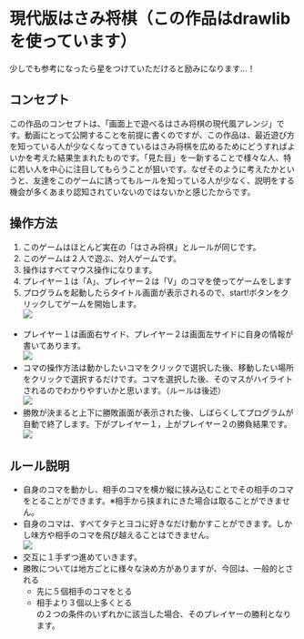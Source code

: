 # 現代版はさみ将棋（この作品はdrawlibを使っています）  
少しでも参考になったら星をつけていただけると励みになります...！  

## コンセプト  
この作品のコンセプトは、「画面上で遊べるはさみ将棋の現代風アレンジ」です。動画にとって公開することを前提に書くのですが、この作品は、最近遊び方を知っている人が少なくなってきているはさみ将棋を広めるためにどうすればよいかを考えた結果生まれたものです。「見た目」を一新することで様々な人、特に若い人を中心に注目してもらうことが狙いです。なぜそのように考えたかというと、友達をこのゲームに誘ってもルールを知っている人が少なく、説明をする機会が多くあまり認知されていないのではないかと感じたからです。  


## 操作方法  
  1. このゲームはほとんど実在の「はさみ将棋」とルールが同じです。  
  1. このゲームは２人で遊ぶ、対人ゲームです。  
  1. 操作はすべてマウス操作になります。  
  1. プレイヤー１は「A」、プレイヤー２は「V」のコマを使ってゲームをします  
  1. プログラムを起動したらタイトル画面が表示されるので、start!ボタンをクリックしてゲームを開始します。  
  ![](https://i.gyazo.com/db7c2fa43b4e15453635122e6a126eed.png)
 

  * プレイヤー１は画面右サイド、プレイヤー２は画面左サイドに自身の情報が書いてあります。  
  ![](https://i.gyazo.com/7bf66757e0ab584b58b17af46a09b683.png)
  * コマの操作方法は動かしたいコマをクリックで選択した後、移動したい場所をクリックで選択するだけです。コマを選択した後、そのマスがハイライトされるのでわかりやすいかと思います。（ルールは後述）  
  ![](https://i.gyazo.com/e9357d540a0382aa6338e2281240e7bb.png)
  * 勝敗が決まると上下に勝敗画面が表示された後、しばらくしてプログラムが自動で終了します。下がプレイヤー１，上がプレイヤー２の勝負結果です。  
  ![](https://i.gyazo.com/9a9b4bf6a5ccd5acb92c18a5fc401440.png)


  ## ルール説明
  * 自身のコマを動かし、相手のコマを横か縦に挟み込むことでその相手のコマをとることができます。※相手から挟まれにきた場合は取ることができません。  
  * 自身のコマは、すべてタテとヨコに好きなだけ動かすことができます。しかし味方や相手のコマを飛び越えることはできません。  
  ![](https://i.gyazo.com/db30d766919144548ff934f3f4551fa1.png)
  * 交互に１手ずつ進めていきます。  
  *	勝敗については地方ごとに様々な決め方がありますが、今回は、一般的とされる  
    * 先に５個相手のコマをとる  
    * 相手より３個以上多くとる  
  の２つの条件のいずれかに該当した場合、そのプレイヤーの勝利となります。  

